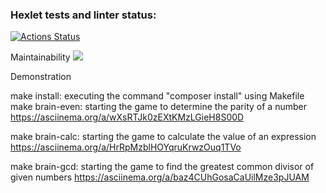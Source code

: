 ### Hexlet tests and linter status:
[![Actions Status](https://github.com/plyvii/php-project-45/workflows/hexlet-check/badge.svg)](https://github.com/plyvii/php-project-45/actions)

Maintainability
<a href="https://codeclimate.com/github/plyvii/php-project-45/maintainability"><img src="https://api.codeclimate.com/v1/badges/1cc27929887a0d06670e/maintainability" /></a>

Demonstration

make install: executing the command "composer install" using Makefile
make brain-even: starting the game to determine the parity of a number
https://asciinema.org/a/wXsRTJk0zEXtKMzLGieH8S00D

make brain-calc: starting the game to calculate the value of an expression
https://asciinema.org/a/HrRpMzblHOYqruKrwzOuq1TVo

make brain-gcd: starting the game to find the greatest common divisor of given numbers
https://asciinema.org/a/baz4CUhGosaCaUilMze3pJUAM